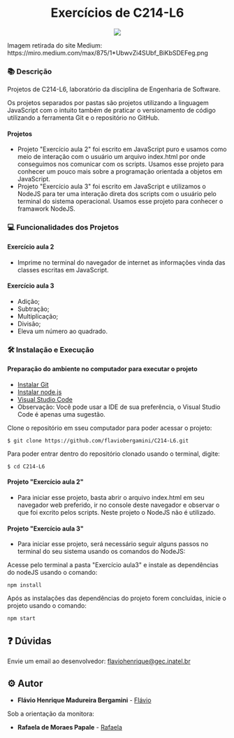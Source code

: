 <h1 align="center">Exercícios de C214-L6</h1>

<p align="center">
    <img src="https://miro.medium.com/max/875/1*UbwvZi4SUbf_BiKbSDEFeg.png">
</p>
Imagem retirada do site Medium: https://miro.medium.com/max/875/1*UbwvZi4SUbf_BiKbSDEFeg.png

### :books: Descrição

<p>Projetos de C214-L6, laboratório da disciplina de Engenharia de Software.</p>
<p>Os projetos separados por pastas são projetos utilizando a linguagem JavaScript
com o intuito também de praticar o versionamento de código utilizando a ferramenta 
Git e o repositório no GitHub.</p>

#### Projetos
- Projeto "Exercício aula 2" foi escrito em JavaScript puro e usamos como meio de interação com o usuário um arquivo index.html por onde conseguimos nos comunicar com os scripts. Usamos esse projeto para conhecer um pouco mais sobre a programação orientada a objetos em JavaScript. 
- Projeto "Exercício aula 3" foi escrito em JavaScript e utilizamos o NodeJS para ter uma
interação direta dos scripts com o usuário pelo terminal do sistema operacional. Usamos esse projeto para conhecer o framawork NodeJS.

### :computer: Funcionalidades dos Projetos
#### Exercício aula 2
- Imprime no terminal do navegador de internet as informações vinda das classes escritas em JavaScript. 

#### Exercício aula 3
- Adição;
- Subtração;
- Multiplicação;
- Divisão;
- Eleva um número ao quadrado.

### :hammer_and_wrench: Instalação e Execução
#### Preparação do ambiente no computador para executar o projeto
- [Instalar Git](https://git-scm.com/)
- [Instalar node.js](https://nodejs.org/en/)
- [Visual Studio Code](https://code.visualstudio.com/download)
- Observação: Você pode usar a IDE de sua preferência, o Visual Studio Code é apenas uma sugestão.

Clone o repositório em sseu computador para poder acessar o projeto:
```
$ git clone https://github.com/flaviobergamini/C214-L6.git
```
Para poder entrar dentro do repositório clonado usando o terminal, digite: 
```
$ cd C214-L6
```

#### Projeto "Exercício aula 2"
- Para iniciar esse projeto, basta abrir o arquivo index.html em seu navegador web preferido, ir no console deste navegador e observar o que foi excrito pelos scripts. Neste projeto o NodeJS não é utilizado.

#### Projeto "Exercício aula 3"
- Para iniciar esse projeto, será necessário seguir alguns passos no terminal do seu sistema usando os comandos do NodeJS:

Acesse pelo terminal a pasta "Exercício aula3" e instale as dependências do nodeJS usando o comando:
```
npm install
```

Após as instalações das dependências do projeto forem concluídas, inicie o projeto usando o comando:
```
npm start
```

## :question: Dúvidas
Envie um email ao desenvolvedor: flaviohenrique@gec.inatel.br

## :gear: Autor

* **Flávio Henrique Madureira Bergamini** - [Flávio](https://github.com/flaviobergamini)

Sob a orientação da monitora:
* **Rafaela de Moraes Papale** - [Rafaela](https://github.com/RafaelaPapale)




